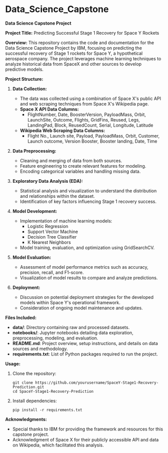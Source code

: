 # Data_Science_Capstone

**Data Science Capstone Project**

**Project Title:** Predicting Successful Stage 1 Recovery for Space Y Rockets

**Overview:**
This repository contains the code and documentation for the Data Science Capstone Project by IBM, focusing on predicting the successful recovery of Stage 1 rockets for Space Y, a hypothetical aerospace company. The project leverages machine learning techniques to analyze historical data from SpaceX and other sources to develop predictive models.

**Project Structure:**
1. **Data Collection:**
   - The data was collected using a combination of Space X's public API and web scraping techniques from Space X's Wikipedia page.
   - **Space X API Data Columns:**
     - FlightNumber, Date, BoosterVersion, PayloadMass, Orbit, LaunchSite, Outcome, Flights, GridFins, Reused, Legs, LandingPad, Block, ReusedCount, Serial, Longitude, Latitude
   - **Wikipedia Web Scraping Data Columns:**
     - Flight No., Launch site, Payload, PayloadMass, Orbit, Customer, Launch outcome, Version Booster, Booster landing, Date, Time

2. **Data Preprocessing:**
   - Cleaning and merging of data from both sources.
   - Feature engineering to create relevant features for modeling.
   - Encoding categorical variables and handling missing data.

3. **Exploratory Data Analysis (EDA):**
   - Statistical analysis and visualization to understand the distribution and relationships within the dataset.
   - Identification of key factors influencing Stage 1 recovery success.

4. **Model Development:**
   - Implementation of machine learning models:
     - Logistic Regression
     - Support Vector Machine
     - Decision Tree Classifier
     - K Nearest Neighbors
   - Model training, evaluation, and optimization using GridSearchCV.

5. **Model Evaluation:**
   - Assessment of model performance metrics such as accuracy, precision, recall, and F1-score.
   - Visualization of model results to compare and analyze predictions.

6. **Deployment:**
   - Discussion on potential deployment strategies for the developed models within Space Y's operational framework.
   - Consideration of ongoing model maintenance and updates.

**Files Included:**
- **data/**: Directory containing raw and processed datasets.
- **notebooks/**: Jupyter notebooks detailing data exploration, preprocessing, modeling, and evaluation.
- **README.md**: Project overview, setup instructions, and details on data sources and methodology.
- **requirements.txt**: List of Python packages required to run the project.

**Usage:**
1. Clone the repository:
   ```
   git clone https://github.com/yourusername/SpaceY-Stage1-Recovery-Prediction.git
   cd SpaceY-Stage1-Recovery-Prediction
   ```

2. Install dependencies:
   ```
   pip install -r requirements.txt
   ```

**Acknowledgments:**
- Special thanks to IBM for providing the framework and resources for this capstone project.
- Acknowledgment of Space X for their publicly accessible API and data on Wikipedia, which facilitated this analysis.

